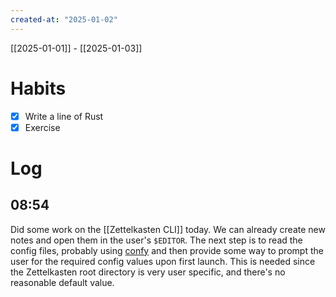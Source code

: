 ```yaml
---
created-at: "2025-01-02"
---
```


[[2025-01-01]] - [[2025-01-03]]

# Habits

- [X] Write a line of Rust
- [X] Exercise

# Log

## 08:54

Did some work on the [[Zettelkasten CLI]] today. We can already create new notes and open them in the user's `$EDITOR`. The next step is to read the config files, probably using [confy](https://docs.rs/confy/0.6.1/confy/) and then provide some way to prompt the user for the required config values upon first launch. This is needed since the Zettelkasten root directory is very user specific, and there's no reasonable default value.
